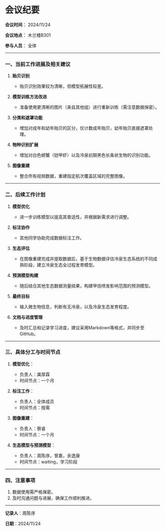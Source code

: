 # 会议纪要

**会议时间**： 2024/11/24  

**会议地点**： 木兰楼B301  

**参与人员**： 全体 

---

### **一、当前工作进展及相关建议**

1. **贻贝识别**  
   - 贻贝识别效果较为清晰，但模型拓展性较差。  

2. **模型训练方法改进**  
   - 准备使用更清晰的图片（来自其他组）进行重新训练（需注意数据保密）。  

3. **分类和遮罩功能**  
   - 增加对成年和幼年贻贝的区分，仅计数成年贻贝，幼年贻贝直接遮罩处理。  

4. **物种识别扩展**  
   - 增加对白色螃蟹（铠甲虾）以及冷泉初期黑色长条状生物的识别功能。  

5. **图像重建**  
   - 整合所有视频数据，重建指定航次覆盖区域的完整图像。

---

### **二、后续工作计划**

1. **模型优化**  
   - 进一步训练模型以提高其普适性，并根据新需求进行调整。

2. **标注协作**  
   - 其他同学协助完成数据标注工作。

3. **生态评估**  
   - 在图像重建完成并提取数据后，基于生物数据评估冷泉生态系统的不同成熟阶段，建立冷泉生态全过程发育模型。

4. **预测模型构建**  
   - 随后结合其他生态数据测量结果，构建甲烷喷发影响范围的预测模型。

5. **最终目标**
   - 输入微生物信息，判断有无冷泉，以及冷泉生态发育程度。

5. **文档与进度管理**  
   - 及时汇总和记录学习进度，建议采用Markdown等格式，并同步至GitHub。

---

### **三、具体分工与时间节点**
1. **模型优化**：
   - 负责人：龚厚霖
   - 时间节点：一个月

2. **标注工作**：
   - 负责人：全体成员
   - 时间节点：按需

3. **图像重建**：
   - 负责人：蔡睿
   - 时间节点：一个月

4. **生态模型与预测模型**：
   - 负责人：周陈序，曾嘉，余逸康
   - 时间节点：waiting，学习阶段

---

### **四、注意事项**
1. 数据使用需严格保密。
2. 及时沟通问题与进展，确保工作顺利推进。

---

**记录人**：周陈序

**日期**：2024/11/24
